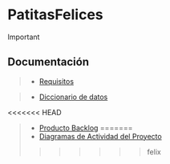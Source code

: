 # PatitasFelices

> [!IMPORTANT]
> 
>## Documentación

> - [Requisitos](https://liveespochedu-my.sharepoint.com/:w:/g/personal/felix_uchubanda_espoch_edu_ec/EajgbHGpaoJDvH23yjmu8YoBhHrk28RqT1IT8HavDUXHaQ?e=ly4CWB)

> - [Diccionario de datos ](https://liveespochedu-my.sharepoint.com/:w:/g/personal/ali_morillo_espoch_edu_ec/EflPdCu-qk5KhRZWWplTE-IB9yltG-U7lZ6VQ1f3POdcwg?e=CeVpGF)

<<<<<<< HEAD
> - [Producto Backlog](https://liveespochedu-my.sharepoint.com/:x:/g/personal/ali_morillo_espoch_edu_ec/Ed7UCNuvx6ZIsAt8X09qO0kB3ockaHbEZygn05ZHEqqFcA?e=Gb9rG8) 
=======
> -  [Diagramas de Actividad del Proyecto](https://liveespochedu-my.sharepoint.com/:w:/g/personal/michael_santillan_espoch_edu_ec/EWacWxZ1g9hDgPaEBk9nGLMBUoVpUH-eMRyYK67IJZLCCw?e=vcRQIn)
>>>>>>> felix
